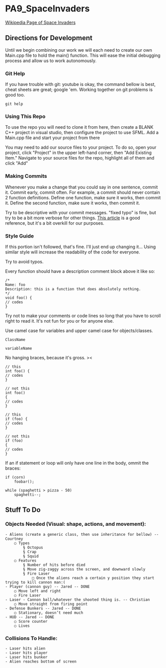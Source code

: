 # PA9_SpaceInvaders
[Wikipedia Page of Space Invaders](https://en.wikipedia.org/wiki/Space_Invaders)
## Directions for Development
Until we begin combining our work we will each need to create our own Main.cpp file to hold the main() function.
This will ease the initial debugging process and allow us to work autonomously.

### Git Help
If you have trouble with git: youtube is okay, the command bellow is best, cheat sheets are great; google 'em.
Working together on git problems is good too.
```
git help
```

### Using This Repo
To use the repo you will need to clone it from here, then create a BLANK C++ project in visual studio, then configure the project to use SFML. Add a Main.cpp file and start your project from there

You may need to add our source files to your project. To do so, open your project, click "Project" in the upper left-hand
corner, then "Add Existing Item." Navigate to your source files for the repo, highlight all of them and click "Add"

### Making Commits
Whenever you make a change that you could say in one sentence, commit it. Commit early, commit often.
For example, a commit should never contain 2 function definitions. Define one function, make sure it works,
then commit it. Define the second function, make sure it works, then commit it.

Try to be descriptive with your commit messages. "fixed typo" is fine, but try to be a bit more verbose for other
things. [This article](https://chris.beams.io/posts/git-commit/) is a good reference, but it's a bit overkill for our purposes.

### Style Guide
If this portion isn't followed, that's fine. I'll just end up changing it...
Using similar style will increase the readability of the code for everyone.

Try to avoid typos.

Every function should have a description comment block above it like so:
```
/*
Name: foo
Description: this is a function that does absolutely nothing.
*/
void foo() {
// codes
}
```
Try not to make your comments or code lines so long that you have to scroll right to read it. It's not fun for you or for anyone else.

Use camel case for variables and upper camel case for objects/classes.
```
ClassName

variableName
```

No hanging braces, because it's gross. ><
```
// this
int foo() {
// codes
}

// not this
int foo()
{
// codes
}

// this
if (foo) {
// codes
}

// not this 
if (foo) 
{
// codes
}
```

If an if statement or loop will only have one line in the body, ommit the braces:
```
if (corn)
	foobar();
	
while (spaghetti > pizza - 50)
	spaghetti--;
```

## Stuff To Do
### Objects Needed (Visual: shape, actions, and movement):
	- Aliens (create a generic class, then use inheritance for bellow) -- Courtney
		○ Types
			§ Octopus
			§ Crap
			§ Squid
		○ Features
			§ Number of hits before died
			§ Move zig-zaggy across the screen, and downward slowly
			§ Fire Laser
				□ Once the aliens reach a certain y position they start trying to kill cannon man:(
	- Player (cannon guy) -- Jared -- DONE
		○ Move left and right
		○ Fire Laser
	- Laser - Cannon ball/whatever the shooted thing is. -- Christian
		○ Move straight from firing point
	- Defense Bunkers -- Jared -- DONE
		○ Stationary, doesn’t need much
	- HUD -- Jared -- DONE
		○ Score counter
		○ Lives

### Collisions To Handle:
	- Laser hits alien
	- Laser hits player
	- Laser hits bunker
	- Alien reaches bottom of screen
